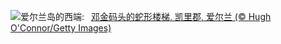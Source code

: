 ![](https://www.bing.com/th?id=OHR.DunquinIreland_ZH-CN1418844818_UHD.jpg&w=1000)爱尔兰岛的西端:&nbsp;&ensp;[邓金码头的蛇形楼梯, 凯里郡, 爱尔兰 (© Hugh O'Connor/Getty Images)](https://www.bing.com/th?id=OHR.DunquinIreland_ZH-CN1418844818_UHD.jpg)
<br><br/>
